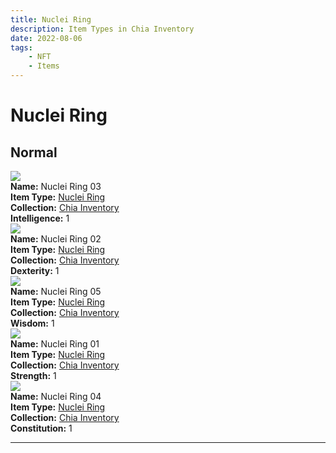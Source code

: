 ```yaml
---
title: Nuclei Ring
description: Item Types in Chia Inventory
date: 2022-08-06
tags:
    - NFT
    - Items
---
```


# Nuclei Ring
## Normal

<div class="item_thumbnail">
<a href="../../../Ring/Nuclei_Ring/Nuclei_Ring"><img src="https://tomzzrmqnnc2cxiz7swss4f4cwdm3fvhdiujpmlgbmpvnym73oma.arweave.net/m5mcxZBrRaFdGfytKXC8FYbNlqcaKJexZgsfVuGf25g"></a><br/>
<div><strong>Name:</strong> Nuclei Ring 03</div>
<div><strong>Item Type:</strong> <a href="../../../Ring/Nuclei_Ring/Nuclei_Ring">Nuclei Ring</a></div>
<div><strong>Collection:</strong> <a href="https://www.spacescan.io/xch/nft/collection/col16fpva26fhdjp2echs3cr7c30gzl7qe67hu9grtsjcqldz354asjsyzp6wx">Chia Inventory</a></div>
<div><strong>Intelligence:</strong> 1</div>
</div>
<div class="item_thumbnail">
<a href="../../../Ring/Nuclei_Ring/Nuclei_Ring"><img src="https://k36rfr4xwot2ehr2kszklyt32bj7ma4h56wnpqdwqnxj4ipanu.arweave.net/Vv0Sx5e-zp6IeOlSypeJ70FP2A4fvrNfAdoNuniHgbY"></a><br/>
<div><strong>Name:</strong> Nuclei Ring 02</div>
<div><strong>Item Type:</strong> <a href="../../../Ring/Nuclei_Ring/Nuclei_Ring">Nuclei Ring</a></div>
<div><strong>Collection:</strong> <a href="https://www.spacescan.io/xch/nft/collection/col16fpva26fhdjp2echs3cr7c30gzl7qe67hu9grtsjcqldz354asjsyzp6wx">Chia Inventory</a></div>
<div><strong>Dexterity:</strong> 1</div>
</div>
<div class="item_thumbnail">
<a href="../../../Ring/Nuclei_Ring/Nuclei_Ring"><img src="https://zjau525d3rvrh3ortjzz6qwohxm675hksrg2ey6lygj7hwjz6m7a.arweave.net/ykFO66PcaxPt0Zpzn0LOPdnv9OqUTaJjy8GT89k58z4"></a><br/>
<div><strong>Name:</strong> Nuclei Ring 05</div>
<div><strong>Item Type:</strong> <a href="../../../Ring/Nuclei_Ring/Nuclei_Ring">Nuclei Ring</a></div>
<div><strong>Collection:</strong> <a href="https://www.spacescan.io/xch/nft/collection/col16fpva26fhdjp2echs3cr7c30gzl7qe67hu9grtsjcqldz354asjsyzp6wx">Chia Inventory</a></div>
<div><strong>Wisdom:</strong> 1</div>
</div>
<div class="item_thumbnail">
<a href="../../../Ring/Nuclei_Ring/Nuclei_Ring"><img src="https://lmsctphmbooladpu6lxrvi44stiw4gjkwqt3u6qe62zyponiwe.arweave.net/WyQpvOwLnLAN_9PLvGqOclNFuGSq0J7p6BPazh7mosY"></a><br/>
<div><strong>Name:</strong> Nuclei Ring 01</div>
<div><strong>Item Type:</strong> <a href="../../../Ring/Nuclei_Ring/Nuclei_Ring">Nuclei Ring</a></div>
<div><strong>Collection:</strong> <a href="https://www.spacescan.io/xch/nft/collection/col16fpva26fhdjp2echs3cr7c30gzl7qe67hu9grtsjcqldz354asjsyzp6wx">Chia Inventory</a></div>
<div><strong>Strength:</strong> 1</div>
</div>
<div class="item_thumbnail">
<a href="../../../Ring/Nuclei_Ring/Nuclei_Ring"><img src="https://bxnmr4ly4hvnvuvyqxafi4exktzcrjizrczbiaem5nkayk7sbm.arweave.net/DdrI8Xjh6trSuIXAVHCXVPIopRmIshQAjOtUDCvy_C0"></a><br/>
<div><strong>Name:</strong> Nuclei Ring 04</div>
<div><strong>Item Type:</strong> <a href="../../../Ring/Nuclei_Ring/Nuclei_Ring">Nuclei Ring</a></div>
<div><strong>Collection:</strong> <a href="https://www.spacescan.io/xch/nft/collection/col16fpva26fhdjp2echs3cr7c30gzl7qe67hu9grtsjcqldz354asjsyzp6wx">Chia Inventory</a></div>
<div><strong>Constitution:</strong> 1</div>
</div>
<hr style="clear:both;"/>

